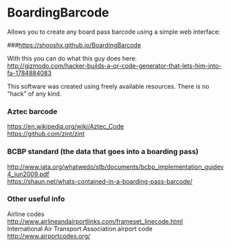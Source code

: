 # BoardingBarcode

Allows you to create any board pass barcode using a simple web interface:

###https://shooshx.github.io/BoardingBarcode

With this you can do what this guy does here:  
http://gizmodo.com/hacker-builds-a-qr-code-generator-that-lets-him-into-fa-1784884083

This software was created using freely available resources. There is no "hack" of any kind.

### Aztec barcode  
https://en.wikipedia.org/wiki/Aztec_Code  
https://github.com/zint/zint  

### BCBP standard (the data that goes into a boarding pass)
http://www.iata.org/whatwedo/stb/documents/bcbp_implementation_guidev4_jun2009.pdf  
https://shaun.net/whats-contained-in-a-boarding-pass-barcode/  

### Other useful info  
Airline codes  
http://www.airlineandairportlinks.com/frameset_linecode.html  
International Air Transport Association airport code     
http://www.airportcodes.org/
